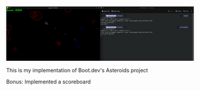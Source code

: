 
<a href = "Preview"> <img src="screenshots/Score update.png"> </a>

This is my implementation of Boot.dev's Asteroids project

Bonus: Implemented a scoreboard
